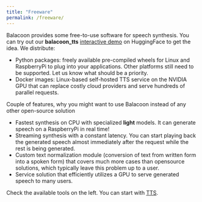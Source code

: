 ```yaml
---
title: "Freeware"
permalink: /freeware/
---
```


Balacoon provides some free-to-use software for speech synthesis.
You can try out our **balacoon_tts** [interactive demo](https://huggingface.co/spaces/balacoon/tts)
on HuggingFace to get the idea. We distribute:
 - Python packages: freely available pre-compiled wheels for Linux and RaspberryPi to plug into your applications. Other platforms still need to be supported. Let us know what should be a priority.
 - Docker images: Linux-based self-hosted TTS service on the NVIDIA GPU that can replace costly cloud providers and serve hundreds of parallel requests.

 Couple of features, why you might want to use Balacoon instead of any other open-source solution
 - Fastest synthesis on CPU with specialized **light** models. It can generate speech on a RaspberryPi in real time!
 - Streaming synthesis with a constant latency. You can start playing back the generated speech almost immediately after the request while the rest is being generated.
 - Custom text normalization module (conversion of text from written form into a spoken form) that covers much more cases than opensource solutions, which typically leave this problem up to a user.
 - Service solution that efficiently utilizes a GPU to serve generated speech to many users.

Check the available tools on the left. You can start with [TTS](tts/package.md).
